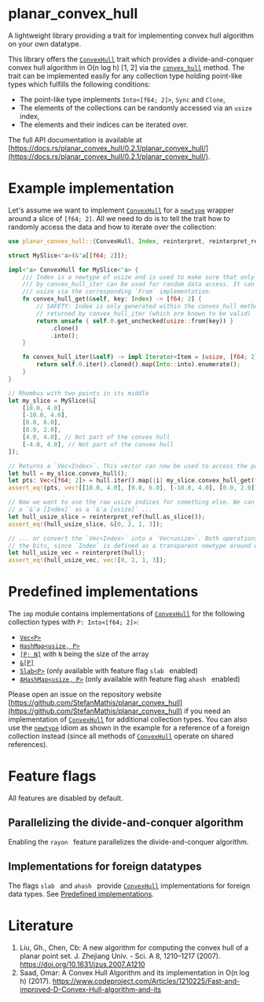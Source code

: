 planar_convex_hull
==================

A lightweight library providing a trait for implementing convex hull algorithm on your own datatype.

[`ConvexHull`]: https://docs.rs/planar_convex_hull/0.2.1/planar_convex_hull/trait.ConvexHull.html
[`convex_hull`]: https://docs.rs/planar_convex_hull/0.2.1/planar_convex_hull/trait.ConvexHull.html#method.convex_hull
[`Index`]: https://docs.rs/planar_convex_hull/0.2.1/planar_convex_hull/struct.Index.html

This library offers the [`ConvexHull`] trait which provides a divide-and-conquer convex hull algorithm in O(n log h) [1, 2]
via the [`convex_hull`] method. The trait can be implemented easily for any collection type holding point-like types 
which fulfills the following conditions:
- The point-like type implements `Into<[f64; 2]>`, `Sync` and `Clone`,
- The elements of the collections can be randomly accessed via an `usize` index,
- The elements and their indices can be iterated over.

The full API documentation is available at [https://docs.rs/planar_convex_hull/0.2.1/planar_convex_hull/](https://docs.rs/planar_convex_hull/0.2.1/planar_convex_hull/).

# Example implementation

Let's assume we want to implement [`ConvexHull`] for a [`newtype`](https://doc.rust-lang.org/rust-by-example/generics/new_types.html) wrapper around a slice of `[f64; 2]`. All we need to do is to tell the trait how to randomly access the data and how to iterate over the collection:
```rust
use planar_convex_hull::{ConvexHull, Index, reinterpret, reinterpret_ref};

struct MySlice<'a>(&'a[[f64; 2]]);

impl<'a> ConvexHull for MySlice<'a> {
    /// Index is a newtype of usize and is used to make sure that only indices returned
    /// by convex_hull_iter can be used for random data access. It can be converted into
    /// usize via the corresponding `From` implementation.
    fn convex_hull_get(&self, key: Index) -> [f64; 2] {
        // SAFETY: Index is only generated within the convex_hull method out of indices
        // returned by convex_hull_iter (which are known to be valid)
        return unsafe { self.0.get_unchecked(usize::from(key)) }
            .clone()
            .into();
    }

    fn convex_hull_iter(&self) -> impl Iterator<Item = (usize, [f64; 2])> {
        return self.0.iter().cloned().map(Into::into).enumerate();
    }
}

// Rhombus with two points in its middle
let my_slice = MySlice(&[
    [10.0, 4.0],
    [-10.0, 4.0],
    [0.0, 6.0],
    [0.0, 2.0],
    [4.0, 4.0], // Not part of the convex hull
    [-4.0, 4.0], // Not part of the convex hull
]);

// Returns a `Vec<Index>`. This vector can now be used to access the points via `convex_hull_get`:
let hull = my_slice.convex_hull();
let pts: Vec<[f64; 2]> = hull.iter().map(|i| my_slice.convex_hull_get(*i)).collect();
assert_eq!(pts, vec![[10.0, 4.0], [0.0, 6.0], [-10.0, 4.0], [0.0, 2.0]]);

// Now we want to use the raw usize indices for something else. We can either reinterpret
// a `&'a [Index]` as a `&'a [usize]` ...
let hull_usize_slice = reinterpret_ref(hull.as_slice());
assert_eq!(hull_usize_slice, &[0, 2, 1, 3]);

// ... or convert the `Vec<Index>` into a `Vec<usize>`. Both operations do simply reinterpret
// the bits, since `Index` is defined as a transparent newtype around usize.
let hull_usize_vec = reinterpret(hull);
assert_eq!(hull_usize_vec, vec![0, 2, 1, 3]);
```

# Predefined implementations

The `imp` module contains implementations of [`ConvexHull`] for the following collection types with `P: Into<[f64; 2]>`:
* [`Vec<P>`](https://doc.rust-lang.org/std/vec/struct.Vec.html)
* [`HashMap<usize, P>`](https://doc.rust-lang.org/std/collections/struct.HashMap.html)
* [`[P; N]`](https://doc.rust-lang.org/std/primitive.array.html) with `N` being the size of the array
* [`&[P]`](https://doc.rust-lang.org/std/primitive.slice.html)
* [`Slab<P>`](https://docs.rs/slab/latest/slab/struct.Slab.html) (only available with feature flag  `slab ` enabled)
* [`AHashMap<usize, P>`](https://docs.rs/ahash/0.8.12/ahash/struct.AHashMap.html) (only available with feature flag  `ahash ` enabled)

Please open an issue on the repository website [https://github.com/StefanMathis/planar_convex_hull](https://github.com/StefanMathis/planar_convex_hull) if you need an implementation of [`ConvexHull`] for additional collection types. You can also use
the [`newtype`](https://doc.rust-lang.org/rust-by-example/generics/new_types.html) idiom as shown in the example for a reference
of a foreign collection instead (since all methods of [`ConvexHull`] operate on shared references).

# Feature flags

All features are disabled by default.

## Parallelizing the divide-and-conquer algorithm

Enabling the  `rayon ` feature parallelizes the divide-and-conquer algorithm.

## Implementations for foreign datatypes

The flags  `slab ` and  `ahash ` provide [`ConvexHull`] implementations for foreign data types. See [Predefined implementations](#predefined-implementations).

# Literature

1. Liu, Gh., Chen, Cb: A new algorithm for computing the convex hull of a planar point set.
J. Zhejiang Univ. - Sci. A 8, 1210–1217 (2007). https://doi.org/10.1631/jzus.2007.A1210
2. Saad, Omar: A Convex Hull Algorithm and its implementation in O(n log h) (2017). https://www.codeproject.com/Articles/1210225/Fast-and-improved-D-Convex-Hull-algorithm-and-its

